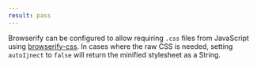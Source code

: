 ```yaml
---
result: pass
---
```


Browserify can be configured to allow requiring `.css` files from JavaScript using [browserify-css]. In cases where the raw CSS is needed, setting `autoIjnect` to `false` will return the minified stylesheet as a String.

[browserify-css]: https://github.com/cheton/browserify-css
